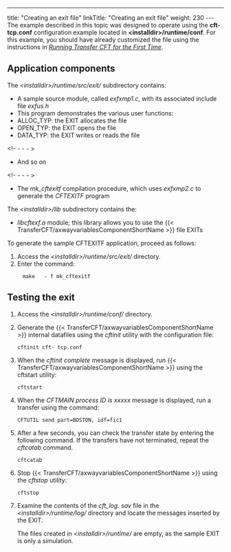 ---
title: "Creating  an exit file"
linkTitle: "Creating an exit file"
weight: 230
--- The example described in this topic was designed to operate using the ****cft- tcp.conf**** configuration example located in ****&lt;installdir>/runtime/conf****.
For this example, you should have already customized the
file using the instructions in [*Running Transfer
CFT for the First Time*]().

## Application components

The *&lt;installdir>/runtime/src/exit/* subdirectory contains:

- A sample source
    module, called *exfxmp1.c*, with its associated include file *exfus.h*
- This program
    demonstrates the various user functions:
- ALLOC_TYP:
    the EXIT allocates the file
- OPEN_TYP: the
    EXIT opens the file
- DATA_TYP: the
    EXIT writes or reads the file

<!- - - - >

- And so on

<!- - - - >

- The *mk_cftexitf*
    compilation procedure, which uses *exfxmp2.c* to generate the *CFTEXITF*
    program

The *&lt;installdir>/lib* subdirectory contains the:

- *libcftexf.a*
    module; this library allows you to use the {{< TransferCFT/axwayvariablesComponentShortName >}} file EXITs

To generate the sample CFTEXITF application, proceed as follows:

1. Access the *&lt;installdir>/runtime/src/exit/* directory.
1. Enter the command:

`     make   - f mk_cftexitf`

## Testing the exit

1. Access the *&lt;installdir>/runtime/conf/* directory.

1. Generate the {{< TransferCFT/axwayvariablesComponentShortName >}} internal datafiles
    using the *cftinit* utility with the configuration file:

    `cftinit cft- tcp.conf`

1. When the *cftinit complete*
    message is displayed, run {{< TransferCFT/axwayvariablesComponentShortName >}} using the cftstart utility:

    `cftstart`

1. When the *CFTMAIN process
    ID is xxxxx* message is displayed, run a transfer using the command:

    `CFTUTIL send part=BOSTON, idf=fic1`

1. After a few seconds, you can
    check the transfer state by entering the following command. If the transfers have not terminated, repeat the *cftcatab* command.

    `cftcatab`

1. Stop {{< TransferCFT/axwayvariablesComponentShortName >}} using the *cftstop*
    utility:

    `cftstop`

1. Examine the contents of the
    *cft_log. sav* file in the *&lt;installdir>/runtime/log/* directory and locate the
    messages inserted by the EXIT.  

    The files created in *&lt;installdir>/runtime/* are empty, as the sample EXIT is
    only a simulation.
